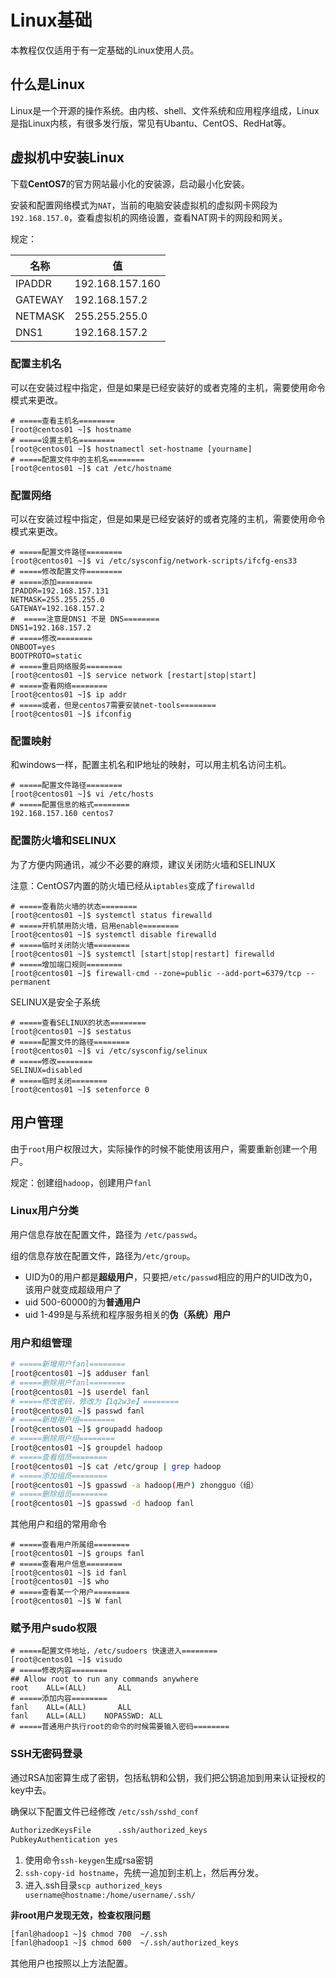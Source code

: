 # Linux基础

本教程仅仅适用于有一定基础的Linux使用人员。

## 什么是Linux

 Linux是一个开源的操作系统。由内核、shell、文件系统和应用程序组成，Linux是指Linux内核，有很多发行版，常见有Ubantu、CentOS、RedHat等。

## 虚拟机中安装Linux

下载**CentOS7**的官方网站最小化的安装源，启动最小化安装。

安装和配置网络模式为`NAT`，当前的电脑安装虚拟机的虚拟网卡网段为`192.168.157.0`，查看虚拟机的网络设置，查看NAT网卡的网段和网关。

规定：

| 名称    | 值              |
| ------- | --------------- |
| IPADDR  | 192.168.157.160 |
| GATEWAY | 192.168.157.2   |
| NETMASK | 255.255.255.0   |
| DNS1    | 192.168.157.2   |

### 配置主机名

可以在安装过程中指定，但是如果是已经安装好的或者克隆的主机，需要使用命令模式来更改。

```shell
# =====查看主机名========
[root@centos01 ~]$ hostname
# =====设置主机名========
[root@centos01 ~]$ hostnamectl set-hostname [yourname]
# =====配置文件中的主机名========
[root@centos01 ~]$ cat /etc/hostname
```

### 配置网络

可以在安装过程中指定，但是如果是已经安装好的或者克隆的主机，需要使用命令模式来更改。

```shell
# =====配置文件路径========
[root@centos01 ~]$ vi /etc/sysconfig/network-scripts/ifcfg-ens33
# =====修改配置文件========
# =====添加========
IPADDR=192.168.157.131
NETMASK=255.255.255.0
GATEWAY=192.168.157.2
#  =====注意是DNS1 不是 DNS========
DNS1=192.168.157.2
# =====修改========
ONBOOT=yes
BOOTPROTO=static
# =====重启网络服务========
[root@centos01 ~]$ service network [restart|stop|start]
# =====查看网络========
[root@centos01 ~]$ ip addr
# =====或者，但是centos7需要安装net-tools========
[root@centos01 ~]$ ifconfig
```

### 配置映射

和windows一样，配置主机名和IP地址的映射，可以用主机名访问主机。

```shell
# =====配置文件路径========
[root@centos01 ~]$ vi /etc/hosts
# =====配置信息的格式========
192.168.157.160 centos7
```

### 配置防火墙和SELINUX

为了方便内网通讯，减少不必要的麻烦，建议关闭防火墙和SELINUX

注意：CentOS7内置的防火墙已经从`iptables`变成了`firewalld`

```shell
# =====查看防火墙的状态========
[root@centos01 ~]$ systemctl status firewalld
# =====开机禁用防火墙，启用enable========
[root@centos01 ~]$ systemctl disable firewalld
# =====临时关闭防火墙========
[root@centos01 ~]$ systemctl [start|stop|restart] firewalld
# =====增加端口规则========
[root@centos01 ~]$ firewall-cmd --zone=public --add-port=6379/tcp --permanent
```

SELINUX是安全子系统

```shell
# =====查看SELINUX的状态========
[root@centos01 ~]$ sestatus
# =====配置文件的路径========
[root@centos01 ~]$ vi /etc/sysconfig/selinux
# =====修改========
SELINUX=disabled
# =====临时关闭========
[root@centos01 ~]$ setenforce 0
```

## 用户管理

由于`root`用户权限过大，实际操作的时候不能使用该用户，需要重新创建一个用户。

规定：创建组`hadoop`，创建用户`fanl`

### Linux用户分类

用户信息存放在配置文件，路径为 `/etc/passwd`。

组的信息存放在配置文件，路径为`/etc/group`。

- UID为0的用户都是**超级用户**，只要把`/etc/passwd`相应的用户的UID改为0，该用户就变成超级用户了
- uid 500-60000的为**普通用户**
- uid 1-499是与系统和程序服务相关的**伪（系统）用户**

### 用户和组管理

```bash
# =====新增用户fanl========
[root@centos01 ~]$ adduser fanl
# =====删除用户fanl========
[root@centos01 ~]$ userdel fanl 
# =====修改密码，修改为【1q2w3e】========
[root@centos01 ~]$ passwd fanl
# =====新增用户组========
[root@centos01 ~]$ groupadd hadoop
# =====删除用户组========
[root@centos01 ~]$ groupdel hadoop
# =====查看组员========
[root@centos01 ~]$ cat /etc/group | grep hadoop
# =====添加组员========
[root@centos01 ~]$ gpasswd -a hadoop(用户) zhongguo（组）
# =====删除组员========
[root@centos01 ~]$ gpasswd -d hadoop fanl

```

其他用户和组的常用命令

```shell
# =====查看用户所属组========
[root@centos01 ~]$ groups fanl
# =====查看用户信息======== 
[root@centos01 ~]$ id fanl
[root@centos01 ~]$ who
# =====查看某一个用户======== 
[root@centos01 ~]$ W fanl
```

### 赋予用户sudo权限

```shell
# =====配置文件地址，/etc/sudoers 快速进入========
[root@centos01 ~]$ visudo
# =====修改内容========
## Allow root to run any commands anywhere
root    ALL=(ALL)       ALL
# =====添加内容========
fanl    ALL=(ALL)       ALL
fanl    ALL=(ALL)    NOPASSWD: ALL 
# =====普通用户执行root的命令的时候需要输入密码========
```

### SSH无密码登录

通过RSA加密算生成了密钥，包括私钥和公钥，我们把公钥追加到用来认证授权的key中去。

确保以下配置文件已经修改 `/etc/ssh/sshd_conf`

```bash
AuthorizedKeysFile      .ssh/authorized_keys
PubkeyAuthentication yes
```

1. 使用命令`ssh-keygen`生成rsa密钥
2. `ssh-copy-id hostname`，先统一追加到主机上，然后再分发。
3. 进入.ssh目录`scp authorized_keys username@hostname:/home/username/.ssh/`

**非root用户发现无效，检查权限问题**

```bash
[fanl@hadoop1 ~]$ chmod 700  ~/.ssh
[fanl@hadoop1 ~]$ chmod 600  ~/.ssh/authorized_keys
```

其他用户也按照以上方法配置。